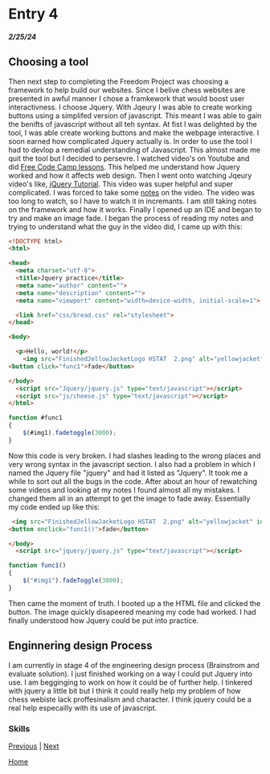 # Entry 4
##### 2/25/24

## Choosing a tool
Then next step to completing the Freedom Project was choosing a framework to help build our websites. Since I belive chess websites are presented in awful manner I chose a framkework that would boost user interactivness. I choose Jquery. With Jqeury I was able to create working buttons using a simplifed version of javascript. This meant I was able to gain the benifts of javascript without all teh syntax. At fist I was delighted by the tool, I was able create working buttons and make the webpage interactive. I soon earned how complicated Jquery actually is. In order to use the tool I had to devlop a remedial understanding of Javascript. This almost made me quit the tool but I decided to persevre. I watched video's on Youtube and did [Free Code Camp lessons](https://www.freecodecamp.org/news/full-javascript-course-for-beginners/). This helped me understand how Jquery worked and how it affects web design. Then I went onto watching Jqeury video's like, [jQuery Tutorial](https://www.youtube.com/watch?v=QhQ4m5g2fhA&t=329s). This video was super helpful and super complicated. I was forced to take some [notes](https://docs.google.com/document/d/16rzi_H3RKKNlWsRQFzRV4a2fn851lnZeK8P0YXOqbOA/edit) on the video. The video was too long to watch, so I have to watch it in incremants. I am still taking notes on the framework and how it works. Finally I opened up an IDE and began to try and make an image fade. I began the process of reading my notes and trying to understand what the guy in the video did, I came up with this:
``` HTML
<!DOCTYPE html>
<html>

<head>
  <meta charset="utf-8">
  <title>Jquery practice</title>
  <meta name="author" content="">
  <meta name="description" content="">
  <meta name="viewport" content="width=device-width, initial-scale=1">

  <link href="css/bread.css" rel="stylesheet">
</head>

<body>

  <p>Hello, world!</p>
    <img src="FinishedJellowJacketLogo HSTAT  2.png" alt="yellowjacket" id="img1">
<button click="func1">fade</button>

</body>
  <script src="Jquery/jquery.js" type="text/javascript"></script>
  <script src="js/cheese.js" type="text/javascript"></script>
</html>
```
```javascript
function #func1
{
    $(#img1).fadetoggle(3000);
}
```
Now this code is very broken. I had slashes leading to the wrong places and very wrong syntax in the javascript section. I also had a problem in which I named the Jquery file "jquery" and had it listed as "Jquery". It took me a while to sort out all the bugs in the code. After about an hour of rewatching some videos and looking at my notes I found almost all my mistakes. I changed them all in an attempt to get the image to fade away. Essentially my code ended up like this:
```html
 <img src="FinishedJellowJacketLogo HSTAT  2.png" alt="yellowjacket" id="img1">
<button onclick="func1()">fade</button>

</body>
  <script src="jquery/jquery.js" type="text/javascript"></script>
```
```javascript
function func1()
{
    $("#img1").fadeToggle(3000);
}
```
Then came the moment of truth. I booted up a the HTML file and clicked the button. The image quickly disapeered meaning my code had worked. I had finally understood how Jquery could be put into practice.

## Enginnering design Process
I am currently in stage 4 of the engineering design process (Brainstrom and evaluate solution). I just finished working on a way I could put Jquery into use. I am begginging to work on how it could be of further help. I tinkered with jquery a little bit but I think it could really help my problem of how chess webiste lack proffesinalism and character. I think jquery could be a real help especailly with its use of javascript.

### Skills



[Previous](entry03.md) | [Next](entry05.md)

[Home](../README.md)
